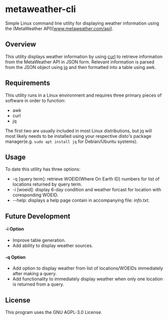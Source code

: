 # metaweather-cli
Simple Linux command line utility for displaying weather information using the (MetaWeather API)[www.metaweather.com/api].
## Overview
This utility displays weather information by using [curl](https://curl.haxx.se/) to retrieve information from the MetaWeather API in JSON form.
Relevant information is parsed from the JSON object using [jq](https://stedolan.github.io/jq/) and then formatted into a table using awk.
## Requirements
This utility runs in a Linux environment and requires three primary pieces of software in order to function:
* awk
* curl
* jq

The first two are usually included in most Linux distributions, but jq will most likely needs to be installed using your respective disto's package manager(e.g. `sudo apt install jq` for Debian/Ubuntu systems).
## Usage
To date this utility has three options:
* -q \[query term\]: retrieve WOEID(Where On Earth ID) numbers for list of locations returned by query term.
* -i \[woeid\]: display 6-day condition and weather forcast for location with coresponding WOEID.
* --help: displays a help page contain in accompanying file: *info.txt*.
## Future Development
#### -i Option
* Improve table generation.
* Add ability to display weather sources.
#### -q Option
* Add option to display weather from list of locations/WOEIDs immediately after making a query.
* Add functionality to immediately display weather when only one location is returned from a query.
## License
This program uses the GNU AGPL-3.0 License.